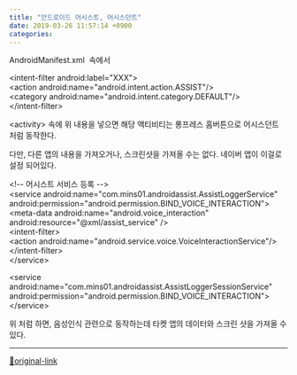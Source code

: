```yaml
---
title: "안드로이드 어시스트, 어시스던트"
date: 2019-03-26 11:57:14 +0900
categories: 
---
```

  

AndroidManifest.xml  속에서
  


&lt;intent-filter android:label="XXX"&gt;  
    &lt;action android:name="android.intent.action.ASSIST"/&gt;  
    &lt;category android:name="android.intent.category.DEFAULT"/&gt;  
&lt;/intent-filter&gt;

&lt;activity&gt; 속에 위 내용을 넣으면
해당 액티비티는 롱프레스 홈버튼으로 어시스던트 처럼 동작한다.
  

다만, 다른 앱의 내용을 가져오거나, 스크린샷을 가져올 수는 없다.
네이버 앱이 이걸로 설정 되어있다.
  
&lt;!-- 어시스트 서비스 등록 --&gt;  
&lt;service android:name="com.mins01.androidassist.AssistLoggerService"  
    android:permission="android.permission.BIND_VOICE_INTERACTION"&gt;  
    &lt;meta-data android:name="android.voice_interaction"  
        android:resource="@xml/assist_service" /&gt;  
    &lt;intent-filter&gt;  
        &lt;action android:name="android.service.voice.VoiceInteractionService"/&gt;  
    &lt;/intent-filter&gt;  
&lt;/service&gt;  
  
&lt;service android:name="com.mins01.androidassist.AssistLoggerSessionService"  
    android:permission="android.permission.BIND_VOICE_INTERACTION"&gt;  
&lt;/service&gt;

위 처럼 하면, 음성인식 관련으로 동작하는데
타켓 앱의 데이터와 스크린 샷을 가져올 수 있다.
  








***
[🔗original-link](http://www.mins01.com/mh/tech/read/1268)